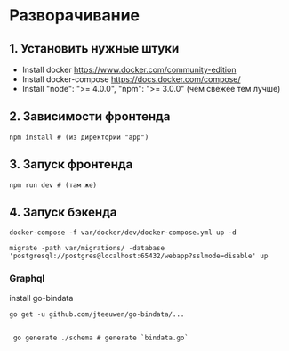 # Разворачивание

## 1. Установить нужные штуки 

- Install docker https://www.docker.com/community-edition
- Install docker-compose https://docs.docker.com/compose/
- Install "node": ">= 4.0.0", "npm": ">= 3.0.0" (чем свежее тем лучше)

## 2. Зависимости фронтенда

    npm install # (из директории "app")
    
## 3. Запуск фронтенда    

    npm run dev # (там же)

## 4. Запуск бэкенда
    
    docker-compose -f var/docker/dev/docker-compose.yml up -d
    
    migrate -path var/migrations/ -database 'postgresql://postgres@localhost:65432/webapp?sslmode=disable' up


### Graphql

install go-bindata

    go get -u github.com/jteeuwen/go-bindata/...


     go generate ./schema # generate `bindata.go` 



